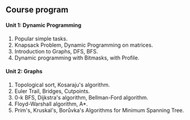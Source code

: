 ## Course program

#### Unit 1: Dynamic Programming
1. Popular simple tasks.
2. Knapsack Problem, Dynamic Programming on matrices.
3. Introduction to Graphs, DFS, BFS.
4. Dynamic programming with Bitmasks, with Profile.

#### Unit 2: Graphs
1. Topological sort, Kosaraju's algorithm.
2. Euler Trail, Bridges, Cutpoints.
3. 0-k BFS, Dijkstra's algorithm, Bellman-Ford algorithm.
4. Floyd-Warshall algorithm, A*.
5. Prim's, Kruskal's, Borůvka's Algorithms for Minimum Spanning Tree.
